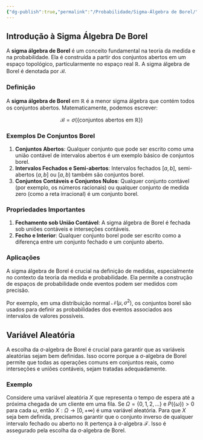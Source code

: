 ```yaml
---
{"dg-publish":true,"permalink":"/Probabilidade/Sigma-Álgebra de Borel/","dgPassFrontmatter":true,"created":"2025-03-18T08:56:03.488-03:00"}
---
```



## Introdução à Sigma Álgebra De Borel

A **sigma álgebra de Borel** é um conceito fundamental na teoria da medida e na probabilidade. Ela é construída a partir dos conjuntos abertos em um espaço topológico, particularmente no espaço real $\mathbb{R}$. A sigma álgebra de Borel é denotada por $\mathcal{B}$.

### Definição

A **sigma álgebra de Borel** em $\mathbb{R}$ é a menor sigma álgebra que contém todos os conjuntos abertos. Matematicamente, podemos escrever:

$$
\mathcal{B} = \sigma(\{\text{conjuntos abertos em } \mathbb{R}\})
$$

### Exemplos De Conjuntos Borel

1. **Conjuntos Abertos**: Qualquer conjunto que pode ser escrito como uma união contável de intervalos abertos é um exemplo básico de conjuntos borel.
2. **Intervalos Fechados e Semi-abertos**: Intervalos fechados $[a, b]$, semi-abertos $(a, b]$ ou $[a, b)$ também são conjuntos borel.
3. **Conjuntos Contáveis e Conjuntos Nulos**: Qualquer conjunto contável (por exemplo, os números racionais) ou qualquer conjunto de medida zero (como a reta irracional) é um conjunto borel.

### Propriedades Importantes

1. **Fechamento sob União Contável**: A sigma álgebra de Borel é fechada sob uniões contáveis e interseções contáveis.
2. **Fecho e Interior**: Qualquer conjunto borel pode ser escrito como a diferença entre um conjunto fechado e um conjunto aberto.

### Aplicações

A sigma álgebra de Borel é crucial na definição de medidas, especialmente no contexto da teoria da medida e probabilidade. Ela permite a construção de espaços de probabilidade onde eventos podem ser medidos com precisão.

Por exemplo, em uma distribuição normal $\mathcal{N}(\mu, \sigma^2)$, os conjuntos borel são usados para definir as probabilidades dos eventos associados aos intervalos de valores possíveis.

## Variável Aleatória

A escolha da σ-algebra de Borel é crucial para garantir que as variáveis aleatórias sejam bem definidas. Isso ocorre porque a σ-algebra de Borel permite que todas as operações comuns em conjuntos reais, como interseções e uniões contáveis, sejam tratadas adequadamente.

### Exemplo

Considere uma variável aleatória $X$ que representa o tempo de espera até a próxima chegada de um cliente em uma fila. Se $\Omega = \{0, 1, 2, \ldots\}$ e $P(\{\omega\}) > 0$ para cada $\omega$, então $X: \Omega \to [0, +\infty)$ é uma variável aleatória. Para que $X$ seja bem definida, precisamos garantir que o conjunto inverso de qualquer intervalo fechado ou aberto no $\mathbb{R}$ pertença à σ-algebra $\mathcal{F}$. Isso é assegurado pela escolha da σ-algebra de Borel.
